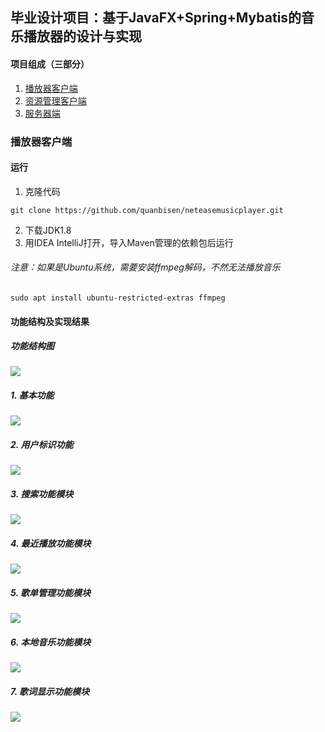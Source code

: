## 毕业设计项目：基于JavaFX+Spring+Mybatis的音乐播放器的设计与实现

#### 项目组成（三部分）

1. [播放器客户端](https://github.com/quanbisen/neteasemusicplayer)
2. [资源管理客户端](https://github.com/quanbisen/playermanager)
3. [服务器端](https://github.com/quanbisen/playerserver)

### 播放器客户端

#### 运行

1. 克隆代码

```shell
git clone https://github.com/quanbisen/neteasemusicplayer.git
```

2. 下载JDK1.8
3. 用IDEA IntelliJ打开，导入Maven管理的依赖包后运行

###### 注意：如果是Ubuntu系统，需要安装ffmpeg解码，不然无法播放音乐

```shell
sudo apt install ubuntu-restricted-extras ffmpeg
```

#### 功能结构及实现结果

##### 功能结构图

![](https://images.cnblogs.com/cnblogs_com/quanbisen/1779769/o_200603112358播放器客户端功能模块图.jpg)

##### 1. 基本功能

![](https://images.cnblogs.com/cnblogs_com/quanbisen/1779769/o_200603112351基本功能模块实现图.jpg)

##### 2. 用户标识功能

![](https://images.cnblogs.com/cnblogs_com/quanbisen/1779769/o_200603112434用户标识功能模块实现图.jpg)

##### 3. 搜索功能模块

![](https://images.cnblogs.com/cnblogs_com/quanbisen/1779769/o_200603112354搜索功能模块实现图.jpg)

##### 4. 最近播放功能模块

![](https://images.cnblogs.com/cnblogs_com/quanbisen/1779769/o_200603112402最近播放功能模块实现图.jpg)

##### 5. 歌单管理功能模块

![](https://images.cnblogs.com/cnblogs_com/quanbisen/1779769/o_200603112409歌单管理功能模块实现图.jpg)

##### 6. 本地音乐功能模块

![](https://images.cnblogs.com/cnblogs_com/quanbisen/1779769/o_200603114249本地音乐功能模块实现图.jpg)

##### 7. 歌词显示功能模块

![](https://images.cnblogs.com/cnblogs_com/quanbisen/1779769/o_200603112425歌词显示功能模块实现图.jpg)
